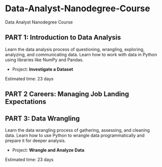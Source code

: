 # Data-Analyst-Nanodegree-Course
Data Analyst Nanodegree Course

## PART 1: Introduction to Data Analysis

Learn the data analysis process of questioning, wrangling, exploring, analyzing, and communicating data. Learn how to work with data in Python using libraries like NumPy and Pandas.

* Project: **Investigate a Dataset**

Estimated time: 23 days

## PART 2 Careers: Managing Job Landing Expectations

## PART 3: Data Wrangling

Learn the data wrangling process of gathering, assessing, and cleaning data. Learn how to use Python to wrangle data programmatically and prepare it for deeper analysis.

* Project: **Wrangle and Analyze Data**

Estimated time: 23 days
